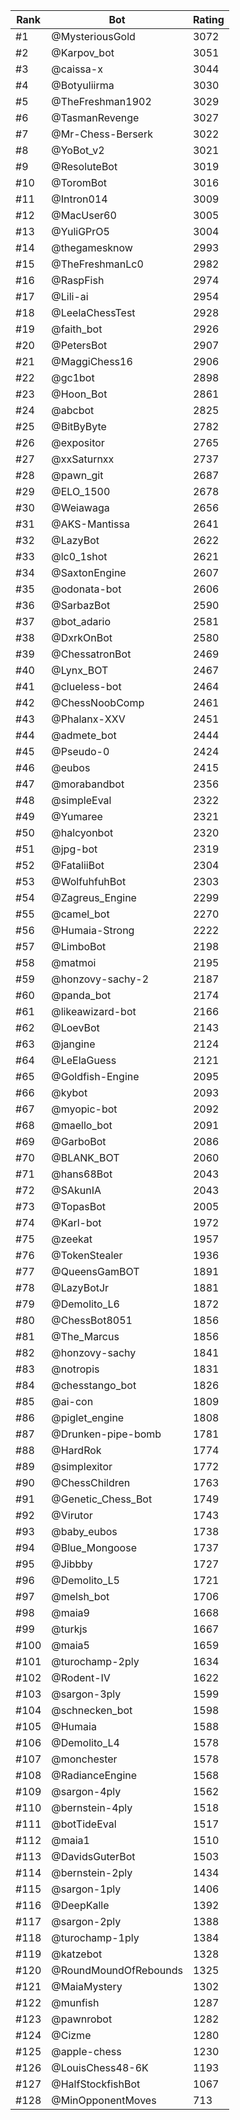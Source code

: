 Rank|Bot|Rating
---|---|---
#1|@MysteriousGold|3072
#2|@Karpov_bot|3051
#3|@caissa-x|3044
#4|@Botyuliirma|3030
#5|@TheFreshman1902|3029
#6|@TasmanRevenge|3027
#7|@Mr-Chess-Berserk|3022
#8|@YoBot_v2|3021
#9|@ResoluteBot|3019
#10|@ToromBot|3016
#11|@Intron014|3009
#12|@MacUser60|3005
#13|@YuliGPrO5|3004
#14|@thegamesknow|2993
#15|@TheFreshmanLc0|2982
#16|@RaspFish|2974
#17|@Lili-ai|2954
#18|@LeelaChessTest|2928
#19|@faith_bot|2926
#20|@PetersBot|2907
#21|@MaggiChess16|2906
#22|@gc1bot|2898
#23|@Hoon_Bot|2861
#24|@abcbot|2825
#25|@BitByByte|2782
#26|@expositor|2765
#27|@xxSaturnxx|2737
#28|@pawn_git|2687
#29|@ELO_1500|2678
#30|@Weiawaga|2656
#31|@AKS-Mantissa|2641
#32|@LazyBot|2622
#33|@lc0_1shot|2621
#34|@SaxtonEngine|2607
#35|@odonata-bot|2606
#36|@SarbazBot|2590
#37|@bot_adario|2581
#38|@DxrkOnBot|2580
#39|@ChessatronBot|2469
#40|@Lynx_BOT|2467
#41|@clueless-bot|2464
#42|@ChessNoobComp|2461
#43|@Phalanx-XXV|2451
#44|@admete_bot|2444
#45|@Pseudo-0|2424
#46|@eubos|2415
#47|@morabandbot|2356
#48|@simpleEval|2322
#49|@Yumaree|2321
#50|@halcyonbot|2320
#51|@jpg-bot|2319
#52|@FataliiBot|2304
#53|@WolfuhfuhBot|2303
#54|@Zagreus_Engine|2299
#55|@camel_bot|2270
#56|@Humaia-Strong|2222
#57|@LimboBot|2198
#58|@matmoi|2195
#59|@honzovy-sachy-2|2187
#60|@panda_bot|2174
#61|@likeawizard-bot|2166
#62|@LoevBot|2143
#63|@jangine|2124
#64|@LeElaGuess|2121
#65|@Goldfish-Engine|2095
#66|@kybot|2093
#67|@myopic-bot|2092
#68|@maello_bot|2091
#69|@GarboBot|2086
#70|@BLANK_BOT|2060
#71|@hans68Bot|2043
#72|@SAkunIA|2043
#73|@TopasBot|2005
#74|@Karl-bot|1972
#75|@zeekat|1957
#76|@TokenStealer|1936
#77|@QueensGamBOT|1891
#78|@LazyBotJr|1881
#79|@Demolito_L6|1872
#80|@ChessBot8051|1856
#81|@The_Marcus|1856
#82|@honzovy-sachy|1841
#83|@notropis|1831
#84|@chesstango_bot|1826
#85|@ai-con|1809
#86|@piglet_engine|1808
#87|@Drunken-pipe-bomb|1781
#88|@HardRok|1774
#89|@simplexitor|1772
#90|@ChessChildren|1763
#91|@Genetic_Chess_Bot|1749
#92|@Virutor|1743
#93|@baby_eubos|1738
#94|@Blue_Mongoose|1737
#95|@Jibbby|1727
#96|@Demolito_L5|1721
#97|@melsh_bot|1706
#98|@maia9|1668
#99|@turkjs|1667
#100|@maia5|1659
#101|@turochamp-2ply|1634
#102|@Rodent-IV|1622
#103|@sargon-3ply|1599
#104|@schnecken_bot|1598
#105|@Humaia|1588
#106|@Demolito_L4|1578
#107|@monchester|1578
#108|@RadianceEngine|1568
#109|@sargon-4ply|1562
#110|@bernstein-4ply|1518
#111|@botTideEval|1517
#112|@maia1|1510
#113|@DavidsGuterBot|1503
#114|@bernstein-2ply|1434
#115|@sargon-1ply|1406
#116|@DeepKalle|1392
#117|@sargon-2ply|1388
#118|@turochamp-1ply|1384
#119|@katzebot|1328
#120|@RoundMoundOfRebounds|1325
#121|@MaiaMystery|1302
#122|@munfish|1287
#123|@pawnrobot|1282
#124|@Cizme|1280
#125|@apple-chess|1230
#126|@LouisChess48-6K|1193
#127|@HalfStockfishBot|1067
#128|@MinOpponentMoves|713
